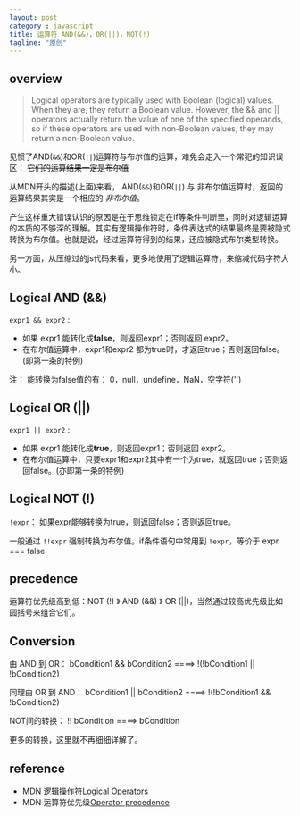 ```yaml
---
layout: post
category : javascript
title: 运算符 AND(&&)，OR(||)，NOT(!)
tagline: "原创"
---
```


## overview

> Logical operators are typically used with Boolean (logical) values. When they are, they return a Boolean value. 
> However, the && and || operators actually return the value of one of the specified operands, so if these operators are used with non-Boolean values, they may return a non-Boolean value.

见惯了AND(`&&`)和OR(`||`)运算符与布尔值的运算，难免会走入一个常犯的知识误区： <del>它们的运算结果一定是布尔值</del>

从MDN开头的描述(上面)来看， AND(`&&`)和OR(`||`) 与 非布尔值运算时，返回的运算结果其实是一个相应的 *非布尔值*。

产生这样重大错误认识的原因是在于思维锁定在if等条件判断里，同时对逻辑运算的本质的不够深的理解。其实有逻辑操作符时，条件表达式的结果最终是要被隐式转换为布尔值。也就是说，经过运算符得到的结果，还应被隐式布尔类型转换。

另一方面，从压缩过的js代码来看，更多地使用了逻辑运算符，来缩减代码字符大小。

## Logical AND (&&)

`expr1 && expr2` : 

- 如果 expr1 能转化成**false**，则返回expr1；否则返回 expr2。
- 在布尔值运算中，expr1和expr2 都为true时，才返回true；否则返回false。  (即第一条的特例)

注： 能转换为false值的有： 0，null，undefine，NaN，空字符('')

## Logical OR (||)

`expr1 || expr2` : 

- 如果 expr1 能转化成**true**，则返回expr1；否则返回 expr2。
- 在布尔值运算中，只要expr1和expr2其中有一个为true，就返回true；否则返回false。(亦即第一条的特例) 

## Logical NOT (!)

`!expr`： 如果expr能够转换为true，则返回false；否则返回true。

一般通过 `!!expr` 强制转换为布尔值。if条件语句中常用到 `!expr`，等价于 expr === false

## precedence

运算符优先级高到低：NOT (!) 》 AND (&&) 》 OR (\|\|)，当然通过较高优先级比如圆括号来组合它们。

## Conversion

由 AND 到 OR： bCondition1 && bCondition2 ====> !(!bCondition1 \|\| !bCondition2)

同理由 OR 到 AND： bCondition1 \|\| bCondition2 ====> !(!bCondition1 && !bCondition2)

NOT间的转换： !! bCondition ====> bCondition 

更多的转换，这里就不再细细详解了。

## reference

- MDN 逻辑操作符[Logical Operators](https://developer.mozilla.org/en-US/docs/Web/JavaScript/Reference/Operators/Logical_Operators)
- MDN 运算符优先级[Operator precedence](https://developer.mozilla.org/en-US/docs/Web/JavaScript/Reference/Operators/Operator_Precedence)
